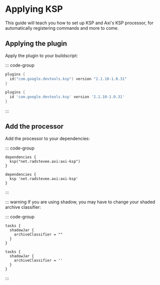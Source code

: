 # Applying KSP

This guide will teach you how to set up KSP and Axi's KSP
processor, for automatically registering commands and
more to come.

## Applying the plugin

Apply the plugin to your buildscript:

::: code-group

```kts [build.gradle.kts]
plugins {
  id("com.google.devtools.ksp") version "2.1.10-1.0.31"
}
```

```groovy [build.gradle]
plugins {
  id 'com.google.devtools.ksp' version '2.1.10-1.0.31'
}
```

:::

## Add the processor

Add the processor to your dependencies:

::: code-group

```kts{2} [build.gradle.kts]
dependencies {
  ksp("net.radstevee.axi:axi-ksp")
}
```

```groovy{2} [build.gradle]
dependencies {
  ksp 'net.radstevee.axi:axi-ksp'
}
```

:::

::: warning
If you are using shadow, you may have to change
your shaded archive classifier:

::: code-group

```kts{3} [build.gradle.kts]
tasks {
  shadowJar {
    archiveClassifier = ""
  }
}
```

```groovy{3} [build.gradle]
tasks {
  shadowJar {
    archiveClassifier = ''
  }
}
```

:::
